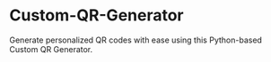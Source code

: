 # Custom-QR-Generator
Generate personalized QR codes with ease using this Python-based Custom QR Generator.
